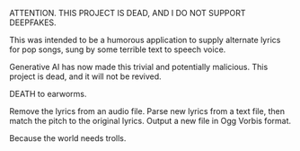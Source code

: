ATTENTION. THIS PROJECT IS DEAD, AND I DO NOT SUPPORT DEEPFAKES.

This was intended to be a humorous application to supply alternate lyrics for pop songs, sung by some terrible text to speech voice. 

Generative AI has now made this trivial and potentially malicious. This project is dead, and it will not be revived.


DEATH to earworms.

Remove the lyrics from an audio file.
Parse new lyrics from a text file, then match the pitch to the original lyrics.
Output a new file in Ogg Vorbis format.

Because the world needs trolls.
